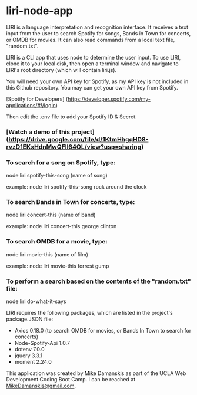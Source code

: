 # liri-node-app

LIRI is a language interpretation and recognition interface. It receives a text input from the user to search Spotify for songs, Bands in Town for concerts, or OMDB for movies. It can also read commands from a local text file, "random.txt". 

LIRI is a CLI app that uses node to determine the user input. To use LIRI, clone it to your local disk, then open a terminal window and navigate to LIRI's root directory (which will contain liri.js).

You will need your own API key for Spotify, as my API key is not included in this Github repository. You may can get your own API key from Spotify.

[Spotify for Developers] (https://developer.spotify.com/my-applications/#!/login)

Then edit the .env file to add your Spotify ID & Secret.

### [Watch a demo of this project] (https://drive.google.com/file/d/1KtmHhgqHD8-rvzD1EKxHdnMwQFIl64OL/view?usp=sharing)

### To search for a song on Spotify, type:
node liri spotify-this-song (name of song)

example:
node liri spotify-this-song rock around the clock

### To search Bands in Town for concerts, type:
node liri concert-this (name of band)

example:
node liri concert-this george clinton

### To search OMDB for a movie, type:
node liri movie-this (name of film)
 
example:
node liri movie-this forrest gump

### To perform a search based on the contents of the "random.txt" file:
node liri do-what-it-says

LIRI requires the following packages, which are listed in the project's package.JSON file:
* Axios 0.18.0 (to search OMDB for movies, or Bands In Town to search for concerts)
* Node-Spotify-Api 1.0.7
* dotenv 7.0.0
* jquery 3.3.1
* moment 2.24.0

This application was created by Mike Damanskis as part of the UCLA Web Development Coding Boot Camp. I can be reached at MikeDamanskis@gmail.com.
